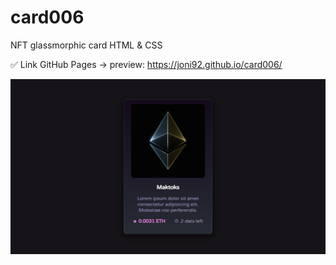 # card006
NFT glassmorphic card HTML & CSS 


✅ Link GitHub Pages -> preview: https://joni92.github.io/card006/


![preview.png](https://github.com/Joni92/card006/blob/main/previews/preview01.png)
